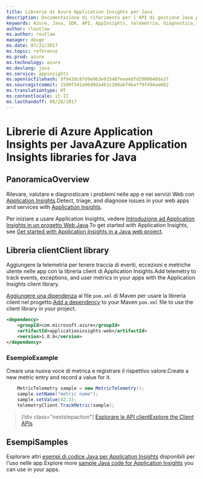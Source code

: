 ```yaml
---
title: Librerie di Azure Application Insights per Java
description: Documentazione di riferimento per l'API di gestione Java per Azure Appplication Insights
keywords: Azure, Java, SDK, API, AppInsights, telemetria, diagnostica, traccia, log, prestazioni
author: rloutlaw
ms.author: routlaw
manager: douge
ms.date: 07/21/2017
ms.topic: reference
ms.prod: azure
ms.technology: azure
ms.devlang: java
ms.service: appinsights
ms.openlocfilehash: 9f943dc87d9e9b3e015407eea4dfd2900040da37
ms.sourcegitcommit: 1500f341a96d9da461c288abf4baf79f494ae662
ms.translationtype: HT
ms.contentlocale: it-IT
ms.lasthandoff: 08/28/2017
---
```

# <a name="azure-application-insights-libraries-for-java"></a><span data-ttu-id="29dd2-104">Librerie di Azure Application Insights per Java</span><span class="sxs-lookup"><span data-stu-id="29dd2-104">Azure Application Insights libraries for Java</span></span>

## <a name="overview"></a><span data-ttu-id="29dd2-105">Panoramica</span><span class="sxs-lookup"><span data-stu-id="29dd2-105">Overview</span></span>

<span data-ttu-id="29dd2-106">Rilevare, valutare e diagnosticare i problemi nelle app e nei servizi Web con [Application Insights](/azure/application-insights/app-insights-overview).</span><span class="sxs-lookup"><span data-stu-id="29dd2-106">Detect, triage, and diagnose issues in your web apps and services with [Application Insights](/azure/application-insights/app-insights-overview).</span></span>

<span data-ttu-id="29dd2-107">Per iniziare a usare Application Insights, vedere [Introduzione ad Application Insights in un progetto Web Java](/azure/application-insights/app-insights-java-get-started).</span><span class="sxs-lookup"><span data-stu-id="29dd2-107">To get started with Application Insights, see [Get started with Application Insights in a Java web project](/azure/application-insights/app-insights-java-get-started).</span></span>

## <a name="client-library"></a><span data-ttu-id="29dd2-108">Libreria client</span><span class="sxs-lookup"><span data-stu-id="29dd2-108">Client library</span></span>

<span data-ttu-id="29dd2-109">Aggiungere la telemetria per tenere traccia di eventi, eccezioni e metriche utente nelle app con la libreria client di Application Insights.</span><span class="sxs-lookup"><span data-stu-id="29dd2-109">Add telemetry to track events, exceptions, and user metrics in your apps with the Application Insights client library.</span></span>

<span data-ttu-id="29dd2-110">[Aggiungere una dipendenza](https://maven.apache.org/guides/getting-started/index.html#How_do_I_use_external_dependencies) al file `pom.xml` di Maven per usare la libreria client nel progetto.</span><span class="sxs-lookup"><span data-stu-id="29dd2-110">[Add a dependency](https://maven.apache.org/guides/getting-started/index.html#How_do_I_use_external_dependencies) to your Maven `pom.xml` file to use the client library in your project.</span></span>

```XML
<dependency>
    <groupId>com.microsoft.azure</groupId>
    <artifactId>applicationinsights-web</artifactId>   
    <version>1.0.8</version>
</dependency>
```   

### <a name="example"></a><span data-ttu-id="29dd2-111">Esempio</span><span class="sxs-lookup"><span data-stu-id="29dd2-111">Example</span></span>

<span data-ttu-id="29dd2-112">Creare una nuova voce di metrica e registrare il rispettivo valore.</span><span class="sxs-lookup"><span data-stu-id="29dd2-112">Create a new metric entry and record a value for it.</span></span>

```java
    MetricTelemetry sample = new MetricTelemetry();
    sample.setName("metric name");
    sample.setValue(42.3);
    telemetryClient.TrackMetric(sample);
```

> [!div class="nextstepaction"]
> [<span data-ttu-id="29dd2-113">Esplorare le API client</span><span class="sxs-lookup"><span data-stu-id="29dd2-113">Explore the Client APIs</span></span>](/java/api/overview/azure/appinsights/clientlibrary)

## <a name="samples"></a><span data-ttu-id="29dd2-114">Esempi</span><span class="sxs-lookup"><span data-stu-id="29dd2-114">Samples</span></span>

<span data-ttu-id="29dd2-115">Esplorare altri [esempi di codice Java per Application Insights](https://azure.microsoft.com/en-us/resources/samples/?term=insights&platform=java) disponibili per l'uso nelle app.</span><span class="sxs-lookup"><span data-stu-id="29dd2-115">Explore more [sample Java code for Application Insights](https://azure.microsoft.com/en-us/resources/samples/?term=insights&platform=java) you can use in your apps.</span></span>